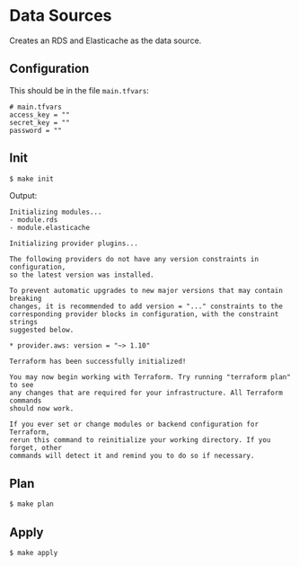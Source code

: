 # Data Sources

Creates an RDS and Elasticache as the data source.

## Configuration

This should be in the file `main.tfvars`:

```hcl
# main.tfvars
access_key = ""
secret_key = ""
password = ""
```

## Init

```bash
$ make init
```

Output:

```
Initializing modules...
- module.rds
- module.elasticache

Initializing provider plugins...

The following providers do not have any version constraints in configuration,
so the latest version was installed.

To prevent automatic upgrades to new major versions that may contain breaking
changes, it is recommended to add version = "..." constraints to the
corresponding provider blocks in configuration, with the constraint strings
suggested below.

* provider.aws: version = "~> 1.10"

Terraform has been successfully initialized!

You may now begin working with Terraform. Try running "terraform plan" to see
any changes that are required for your infrastructure. All Terraform commands
should now work.

If you ever set or change modules or backend configuration for Terraform,
rerun this command to reinitialize your working directory. If you forget, other
commands will detect it and remind you to do so if necessary.
```

## Plan

```bash
$ make plan
```

## Apply

```bash
$ make apply
```